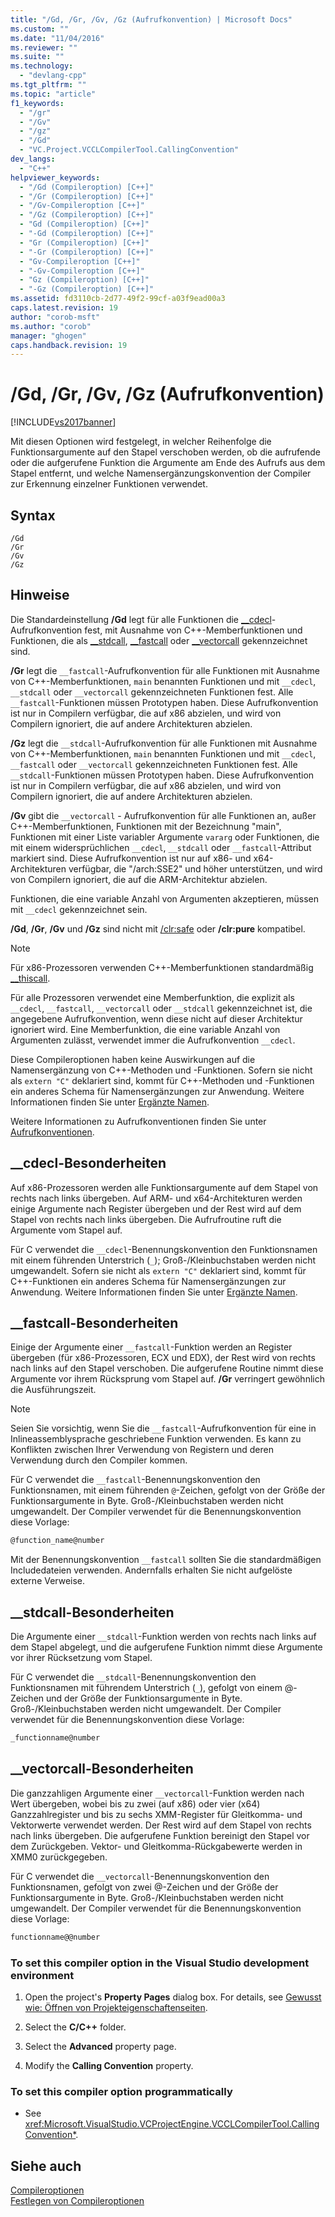 ```yaml
---
title: "/Gd, /Gr, /Gv, /Gz (Aufrufkonvention) | Microsoft Docs"
ms.custom: ""
ms.date: "11/04/2016"
ms.reviewer: ""
ms.suite: ""
ms.technology: 
  - "devlang-cpp"
ms.tgt_pltfrm: ""
ms.topic: "article"
f1_keywords: 
  - "/gr"
  - "/Gv"
  - "/gz"
  - "/Gd"
  - "VC.Project.VCCLCompilerTool.CallingConvention"
dev_langs: 
  - "C++"
helpviewer_keywords: 
  - "/Gd (Compileroption) [C++]"
  - "/Gr (Compileroption) [C++]"
  - "/Gv-Compileroption [C++]"
  - "/Gz (Compileroption) [C++]"
  - "Gd (Compileroption) [C++]"
  - "-Gd (Compileroption) [C++]"
  - "Gr (Compileroption) [C++]"
  - "-Gr (Compileroption) [C++]"
  - "Gv-Compileroption [C++]"
  - "-Gv-Compileroption [C++]"
  - "Gz (Compileroption) [C++]"
  - "-Gz (Compileroption) [C++]"
ms.assetid: fd3110cb-2d77-49f2-99cf-a03f9ead00a3
caps.latest.revision: 19
author: "corob-msft"
ms.author: "corob"
manager: "ghogen"
caps.handback.revision: 19
---
```

# /Gd, /Gr, /Gv, /Gz (Aufrufkonvention)
[!INCLUDE[vs2017banner](../../assembler/inline/includes/vs2017banner.md)]

Mit diesen Optionen wird festgelegt, in welcher Reihenfolge die Funktionsargumente auf den Stapel verschoben werden, ob die aufrufende oder die aufgerufene Funktion die Argumente am Ende des Aufrufs aus dem Stapel entfernt, und welche Namensergänzungskonvention der Compiler zur Erkennung einzelner Funktionen verwendet.  
  
## Syntax  
  
```  
/Gd  
/Gr  
/Gv  
/Gz  
```  
  
## Hinweise  
 Die Standardeinstellung **\/Gd** legt für alle Funktionen die [\_\_cdecl](../../cpp/cdecl.md)\-Aufrufkonvention fest, mit Ausnahme von C\+\+\-Memberfunktionen und Funktionen, die als [\_\_stdcall](../../cpp/stdcall.md), [\_\_fastcall](../../cpp/fastcall.md) oder [\_\_vectorcall](../../cpp/vectorcall.md) gekennzeichnet sind.  
  
 **\/Gr** legt die `__fastcall`\-Aufrufkonvention für alle Funktionen mit Ausnahme von C\+\+\-Memberfunktionen, `main` benannten Funktionen und mit `__cdecl`, `__stdcall` oder `__vectorcall` gekennzeichneten Funktionen fest.  Alle `__fastcall`\-Funktionen müssen Prototypen haben.  Diese Aufrufkonvention ist nur in Compilern verfügbar, die auf x86 abzielen, und wird von Compilern ignoriert, die auf andere Architekturen abzielen.  
  
 **\/Gz** legt die `__stdcall`\-Aufrufkonvention für alle Funktionen mit Ausnahme von C\+\+\-Memberfunktionen, `main` benannten Funktionen und mit `__cdecl`, `__fastcall` oder `__vectorcall` gekennzeichneten Funktionen fest.  Alle `__stdcall`\-Funktionen müssen Prototypen haben.  Diese Aufrufkonvention ist nur in Compilern verfügbar, die auf x86 abzielen, und wird von Compilern ignoriert, die auf andere Architekturen abzielen.  
  
 **\/Gv** gibt die `__vectorcall` \- Aufrufkonvention für alle Funktionen an, außer C\+\+\-Memberfunktionen, Funktionen mit der Bezeichnung "main", Funktionen mit einer Liste variabler Argumente `vararg` oder Funktionen, die mit einem widersprüchlichen `__cdecl`, `__stdcall` oder  `__fastcall`\-Attribut markiert sind.  Diese Aufrufkonvention ist nur auf x86\- und x64\-Architekturen verfügbar, die "\/arch:SSE2" und höher unterstützen, und wird von Compilern ignoriert, die auf die ARM\-Architektur abzielen.  
  
 Funktionen, die eine variable Anzahl von Argumenten akzeptieren, müssen mit `__cdecl` gekennzeichnet sein.  
  
 **\/Gd**, **\/Gr**, **\/Gv** und **\/Gz** sind nicht mit [\/clr:safe](../../build/reference/clr-common-language-runtime-compilation.md) oder **\/clr:pure** kompatibel.  
  
> [!NOTE]
>  Für x86\-Prozessoren verwenden C\+\+\-Memberfunktionen standardmäßig [\_\_thiscall](../../cpp/thiscall.md).  
  
 Für alle Prozessoren verwendet eine Memberfunktion, die explizit als `__cdecl`, `__fastcall`, `__vectorcall` oder `__stdcall` gekennzeichnet ist, die angegebene Aufrufkonvention, wenn diese nicht auf dieser Architektur ignoriert wird.  Eine Memberfunktion, die eine variable Anzahl von Argumenten zulässt, verwendet immer die Aufrufkonvention `__cdecl`.  
  
 Diese Compileroptionen haben keine Auswirkungen auf die Namensergänzung von C\+\+\-Methoden und \-Funktionen.  Sofern sie nicht als `extern "C"` deklariert sind, kommt für C\+\+\-Methoden und \-Funktionen ein anderes Schema für Namensergänzungen zur Anwendung.  Weitere Informationen finden Sie unter [Ergänzte Namen](../../build/reference/decorated-names.md).  
  
 Weitere Informationen zu Aufrufkonventionen finden Sie unter [Aufrufkonventionen](../../cpp/calling-conventions.md).  
  
## \_\_cdecl\-Besonderheiten  
 Auf x86\-Prozessoren werden alle Funktionsargumente auf dem Stapel von rechts nach links übergeben.  Auf ARM\- und x64\-Architekturen werden einige Argumente nach Register übergeben und der Rest wird auf dem Stapel von rechts nach links übergeben.  Die Aufrufroutine ruft die Argumente vom Stapel auf.  
  
 Für C verwendet die `__cdecl`\-Benennungskonvention den Funktionsnamen mit einem führenden Unterstrich \(`_`\); Groß\-\/Kleinbuchstaben werden nicht umgewandelt.  Sofern sie nicht als `extern "C"` deklariert sind, kommt für C\+\+\-Funktionen ein anderes Schema für Namensergänzungen zur Anwendung.  Weitere Informationen finden Sie unter [Ergänzte Namen](../../build/reference/decorated-names.md).  
  
## \_\_fastcall\-Besonderheiten  
 Einige der Argumente einer `__fastcall`\-Funktion werden an Register übergeben \(für x86\-Prozessoren, ECX und EDX\), der Rest wird von rechts nach links auf den Stapel verschoben.  Die aufgerufene Routine nimmt diese Argumente vor ihrem Rücksprung vom Stapel auf.  **\/Gr** verringert gewöhnlich die Ausführungszeit.  
  
> [!NOTE]
>  Seien Sie vorsichtig, wenn Sie die `__fastcall`\-Aufrufkonvention für eine in Inlineassemblysprache geschriebene Funktion verwenden.  Es kann zu Konflikten zwischen Ihrer Verwendung von Registern und deren Verwendung durch den Compiler kommen.  
  
 Für C verwendet die `__fastcall`\-Benennungskonvention den Funktionsnamen, mit einem führenden `@`\-Zeichen, gefolgt von der Größe der Funktionsargumente in Byte.  Groß\-\/Kleinbuchstaben werden nicht umgewandelt.  Der Compiler verwendet für die Benennungskonvention diese Vorlage:  
  
```c  
@function_name@number  
```  
  
 Mit der Benennungskonvention `__fastcall` sollten Sie die standardmäßigen Includedateien verwenden.  Andernfalls erhalten Sie nicht aufgelöste externe Verweise.  
  
## \_\_stdcall\-Besonderheiten  
 Die Argumente einer `__stdcall`\-Funktion werden von rechts nach links auf dem Stapel abgelegt, und die aufgerufene Funktion nimmt diese Argumente vor ihrer Rücksetzung vom Stapel.  
  
 Für C verwendet die `__stdcall`\-Benennungskonvention den Funktionsnamen mit führendem Unterstrich \(`_`\), gefolgt von einem @\-Zeichen und der Größe der Funktionsargumente in Byte.  Groß\-\/Kleinbuchstaben werden nicht umgewandelt.  Der Compiler verwendet für die Benennungskonvention diese Vorlage:  
  
```c  
_functionname@number  
```  
  
## \_\_vectorcall\-Besonderheiten  
 Die ganzzahligen Argumente einer `__vectorcall`\-Funktion werden nach Wert übergeben, wobei bis zu zwei \(auf x86\) oder vier \(x64\) Ganzzahlregister und bis zu sechs XMM\-Register für Gleitkomma\- und Vektorwerte verwendet werden. Der Rest wird auf dem Stapel von rechts nach links übergeben.  Die aufgerufene Funktion bereinigt den Stapel vor dem Zurückgeben.  Vektor\- und Gleitkomma\-Rückgabewerte werden in XMM0 zurückgegeben.  
  
 Für C verwendet die `__vectorcall`\-Benennungskonvention den Funktionsnamen, gefolgt von zwei @\-Zeichen und der Größe der Funktionsargumente in Byte.  Groß\-\/Kleinbuchstaben werden nicht umgewandelt.  Der Compiler verwendet für die Benennungskonvention diese Vorlage:  
  
```c  
functionname@@number  
```  
  
### To set this compiler option in the Visual Studio development environment  
  
1.  Open the project's **Property Pages** dialog box.  For details, see [Gewusst wie: Öffnen von Projekteigenschaftenseiten](../../misc/how-to-open-project-property-pages.md).  
  
2.  Select the **C\/C\+\+** folder.  
  
3.  Select the **Advanced** property page.  
  
4.  Modify the **Calling Convention** property.  
  
### To set this compiler option programmatically  
  
-   See <xref:Microsoft.VisualStudio.VCProjectEngine.VCCLCompilerTool.CallingConvention*>.  
  
## Siehe auch  
 [Compileroptionen](../../build/reference/compiler-options.md)   
 [Festlegen von Compileroptionen](../../build/reference/setting-compiler-options.md)